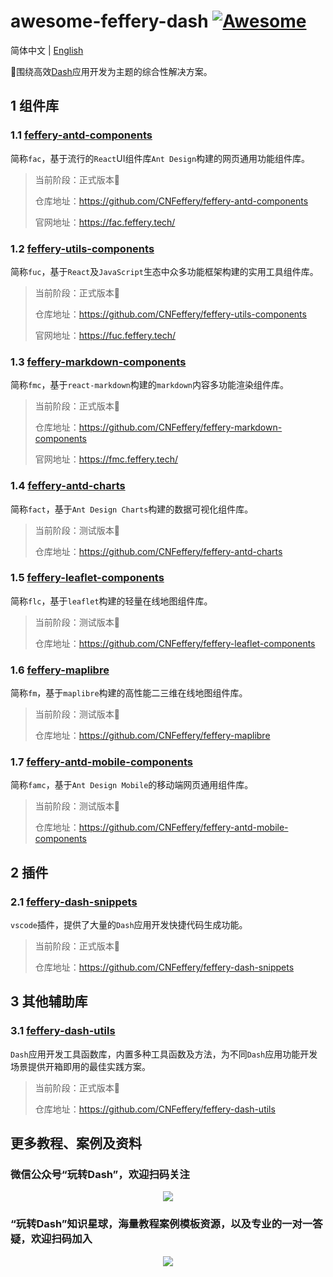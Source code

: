 # awesome-feffery-dash [![Awesome](https://awesome.re/badge-flat.svg)](https://github.com/sindresorhus/awesome)

简体中文 | [English](./README-en_US.md)

🤩围绕高效[Dash](https://github.com/plotly/dash)应用开发为主题的综合性解决方案。

## 1 组件库

### 1.1 [feffery-antd-components](https://github.com/CNFeffery/feffery-antd-components)

简称`fac`，基于流行的`React`UI组件库`Ant Design`构建的网页通用功能组件库。

> 当前阶段：正式版本🚀
>
> 仓库地址：https://github.com/CNFeffery/feffery-antd-components
>
> 官网地址：https://fac.feffery.tech/

### 1.2 [feffery-utils-components](https://github.com/CNFeffery/feffery-utils-components)

简称`fuc`，基于`React`及`JavaScript`生态中众多功能框架构建的实用工具组件库。

> 当前阶段：正式版本🚀
>
> 仓库地址：https://github.com/CNFeffery/feffery-utils-components
>
> 官网地址：https://fuc.feffery.tech/

### 1.3 [feffery-markdown-components](https://github.com/CNFeffery/feffery-markdown-components)

简称`fmc`，基于`react-markdown`构建的`markdown`内容多功能渲染组件库。

> 当前阶段：正式版本🚀
>
> 仓库地址：https://github.com/CNFeffery/feffery-markdown-components
>
> 官网地址：https://fmc.feffery.tech/

### 1.4 [feffery-antd-charts](https://github.com/CNFeffery/feffery-antd-charts)

简称`fact`，基于`Ant Design Charts`构建的数据可视化组件库。

> 当前阶段：测试版本🐣
>
> 仓库地址：https://github.com/CNFeffery/feffery-antd-charts

### 1.5 [feffery-leaflet-components](https://github.com/CNFeffery/feffery-leaflet-components)

简称`flc`，基于`leaflet`构建的轻量在线地图组件库。

> 当前阶段：测试版本🐣
>
> 仓库地址：https://github.com/CNFeffery/feffery-leaflet-components

### 1.6 [feffery-maplibre](https://github.com/CNFeffery/feffery-maplibre)

简称`fm`，基于`maplibre`构建的高性能二三维在线地图组件库。

> 当前阶段：测试版本🐣
>
> 仓库地址：https://github.com/CNFeffery/feffery-maplibre

### 1.7 [feffery-antd-mobile-components](https://github.com/CNFeffery/feffery-antd-mobile-components)

简称`famc`，基于`Ant Design Mobile`的移动端网页通用组件库。

> 当前阶段：测试版本🐣
>
> 仓库地址：https://github.com/CNFeffery/feffery-antd-mobile-components

## 2 插件

### 2.1 [feffery-dash-snippets](https://github.com/CNFeffery/feffery-dash-snippets)

`vscode`插件，提供了大量的`Dash`应用开发快捷代码生成功能。

> 当前阶段：正式版本🚀
>
> 仓库地址：https://github.com/CNFeffery/feffery-dash-snippets

## 3 其他辅助库

### 3.1 [feffery-dash-utils](https://github.com/CNFeffery/feffery-dash-utils)

`Dash`应用开发工具函数库，内置多种工具函数及方法，为不同`Dash`应用功能开发场景提供开箱即用的最佳实践方案。

> 当前阶段：正式版本🚀
>
> 仓库地址：https://github.com/CNFeffery/feffery-dash-utils

## 更多教程、案例及资料

### 微信公众号“玩转Dash”，欢迎扫码关注

<p align="center" >
  <img src="https://github.com/user-attachments/assets/28fa3ede-901f-442b-a4ae-3d086b9a3797" />
</p>

### “玩转Dash”知识星球，海量教程案例模板资源，以及专业的一对一答疑，欢迎扫码加入

<p align="center" >
  <img src="https://github.com/user-attachments/assets/b885afaa-e13a-4431-a837-f2d2f10904a9" />

</p>
